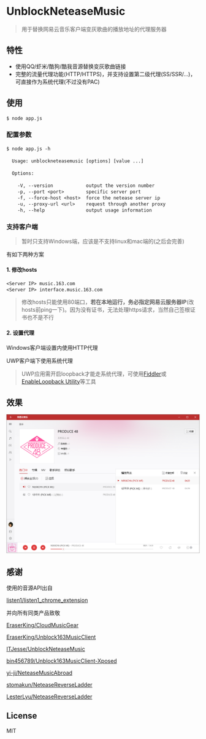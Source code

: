 # UnblockNeteaseMusic

> 用于替换网易云音乐客户端变灰歌曲的播放地址的代理服务器

## 特性

- 使用QQ/虾米/酷狗/酷我音源替换变灰歌曲链接
- 完整的流量代理功能(HTTP/HTTPS)，并支持设置第二级代理(SS/SSR/...)，可直接作为系统代理(不过没有PAC)

## 使用

```
$ node app.js
```

### 配置参数

```
$ node app.js -h

  Usage: unblockneteasemusic [options] [value ...]

  Options:

    -V, --version            output the version number
    -p, --port <port>        specific server port
    -f, --force-host <host>  force the netease server ip
    -u, --proxy-url <url>    request through another proxy
    -h, --help               output usage information
```

### 支持客户端

> 暂时只支持Windows端，应该是不支持linux和mac端的(之后会完善)

有如下两种方案

#### 1. 修改hosts
```
<Server IP> music.163.com
<Server IP> interface.music.163.com
```

> 修改hosts只能使用80端口，**若在本地运行，务必指定网易云服务器IP**(改hosts前ping一下)。因为没有证书，无法处理https请求，当然自己签根证书也不是不行

#### 2. 设置代理
Windows客户端设置内使用HTTP代理

UWP客户端下使用系统代理

> UWP应用需开启loopback才能走系统代理，可使用[Fiddler](https://www.telerik.com/fiddler)或[EnableLoopback Utility](https://github.com/tiagonmas/Windows-Loopback-Exemption-Manager)等工具

## 效果

![](./screenshot.png)

## 感谢

使用的音源API出自

[listen1/listen1_chrome_extension](https://github.com/listen1/listen1_chrome_extension)

并向所有同类产品致敬

[EraserKing/CloudMusicGear](https://github.com/EraserKing/CloudMusicGear)

[EraserKing/Unblock163MusicClient](https://github.com/EraserKing/Unblock163MusicClient)

[ITJesse/UnblockNeteaseMusic](https://github.com/ITJesse/UnblockNeteaseMusic/)

[bin456789/Unblock163MusicClient-Xposed](https://github.com/bin456789/Unblock163MusicClient-Xposed)

[yi-ji/NeteaseMusicAbroad](https://github.com/yi-ji/NeteaseMusicAbroad)

[stomakun/NeteaseReverseLadder](https://github.com/stomakun/NeteaseReverseLadder/)

[LesterLyu/NeteaseReverseLadder](https://github.com/LesterLyu/NeteaseReverseLadder)

## License

MIT